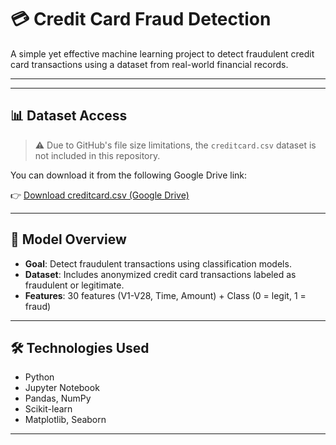 # 💳 Credit Card Fraud Detection

A simple yet effective machine learning project to detect fraudulent credit card transactions using a dataset from real-world financial records.

---

---

## 📊 Dataset Access

> ⚠️ Due to GitHub's file size limitations, the `creditcard.csv` dataset is not included in this repository.

You can download it from the following Google Drive link:

👉 [Download creditcard.csv (Google Drive)](https://drive.google.com/file/d/19b7SJAKsUvclp7ou8LHqEF0dCWrvqBMO/view?usp=drive_link)

---

## 🧠 Model Overview

- **Goal**: Detect fraudulent transactions using classification models.
- **Dataset**: Includes anonymized credit card transactions labeled as fraudulent or legitimate.
- **Features**: 30 features (V1-V28, Time, Amount) + Class (0 = legit, 1 = fraud)

---

## 🛠️ Technologies Used

- Python
- Jupyter Notebook
- Pandas, NumPy
- Scikit-learn
- Matplotlib, Seaborn

---
